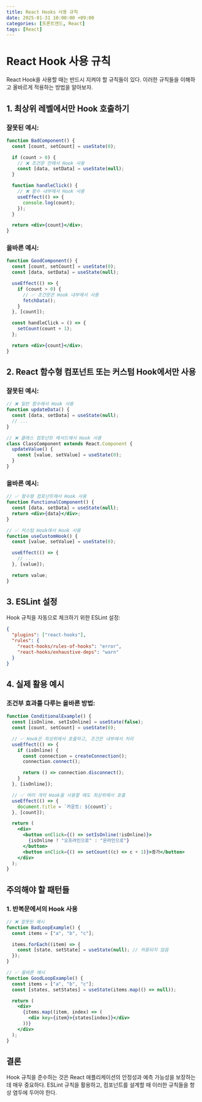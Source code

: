 ```yaml
---
title: React Hooks 사용 규칙
date: 2025-01-31 10:00:00 +09:00
categories: [프론트엔드, React]
tags: [React]
---
```


# React Hook 사용 규칙

React Hook을 사용할 때는 반드시 지켜야 할 규칙들이 있다. 이러한 규칙들을 이해하고 올바르게 적용하는 방법을 알아보자.

## 1. 최상위 레벨에서만 Hook 호출하기

### 잘못된 예시:

```jsx
function BadComponent() {
  const [count, setCount] = useState(0);

  if (count > 0) {
    // ❌ 조건문 안에서 Hook 사용
    const [data, setData] = useState(null);
  }

  function handleClick() {
    // ❌ 함수 내부에서 Hook 사용
    useEffect(() => {
      console.log(count);
    });
  }

  return <div>{count}</div>;
}
```

### 올바른 예시:

```jsx
function GoodComponent() {
  const [count, setCount] = useState(0);
  const [data, setData] = useState(null);

  useEffect(() => {
    if (count > 0) {
      // ✅ 조건문은 Hook 내부에서 사용
      fetchData();
    }
  }, [count]);

  const handleClick = () => {
    setCount(count + 1);
  };

  return <div>{count}</div>;
}
```

## 2. React 함수형 컴포넌트 또는 커스텀 Hook에서만 사용

### 잘못된 예시:

```jsx
// ❌ 일반 함수에서 Hook 사용
function updateData() {
  const [data, setData] = useState(null);
  // ...
}

// ❌ 클래스 컴포넌트 메서드에서 Hook 사용
class ClassComponent extends React.Component {
  updateValue() {
    const [value, setValue] = useState(0);
  }
}
```

### 올바른 예시:

```jsx
// ✅ 함수형 컴포넌트에서 Hook 사용
function FunctionalComponent() {
  const [data, setData] = useState(null);
  return <div>{data}</div>;
}

// ✅ 커스텀 Hook에서 Hook 사용
function useCustomHook() {
  const [value, setValue] = useState(0);

  useEffect(() => {
    // ...
  }, [value]);

  return value;
}
```

## 3. ESLint 설정

Hook 규칙을 자동으로 체크하기 위한 ESLint 설정:

```json
{
  "plugins": ["react-hooks"],
  "rules": {
    "react-hooks/rules-of-hooks": "error",
    "react-hooks/exhaustive-deps": "warn"
  }
}
```

## 4. 실제 활용 예시

### 조건부 효과를 다루는 올바른 방법:

```jsx
function ConditionalExample() {
  const [isOnline, setIsOnline] = useState(false);
  const [count, setCount] = useState(0);

  // ✅ Hook은 최상위에서 호출하고, 조건은 내부에서 처리
  useEffect(() => {
    if (isOnline) {
      const connection = createConnection();
      connection.connect();

      return () => connection.disconnect();
    }
  }, [isOnline]);

  // ✅ 여러 개의 Hook을 사용할 때도 최상위에서 호출
  useEffect(() => {
    document.title = `카운트: ${count}`;
  }, [count]);

  return (
    <div>
      <button onClick={() => setIsOnline(!isOnline)}>
        {isOnline ? "오프라인으로" : "온라인으로"}
      </button>
      <button onClick={() => setCount((c) => c + 1)}>증가</button>
    </div>
  );
}
```

## 주의해야 할 패턴들

### 1. 반복문에서의 Hook 사용

```jsx
// ❌ 잘못된 예시
function BadLoopExample() {
  const items = ["a", "b", "c"];

  items.forEach((item) => {
    const [state, setState] = useState(null); // 허용되지 않음
  });
}

// ✅ 올바른 예시
function GoodLoopExample() {
  const items = ["a", "b", "c"];
  const [states, setStates] = useState(items.map(() => null));

  return (
    <div>
      {items.map((item, index) => (
        <div key={item}>{states[index]}</div>
      ))}
    </div>
  );
}
```

## 결론

Hook 규칙을 준수하는 것은 React 애플리케이션의 안정성과 예측 가능성을 보장하는 데 매우 중요하다. ESLint 규칙을 활용하고, 컴포넌트를 설계할 때 이러한 규칙들을 항상 염두에 두어야 한다.
